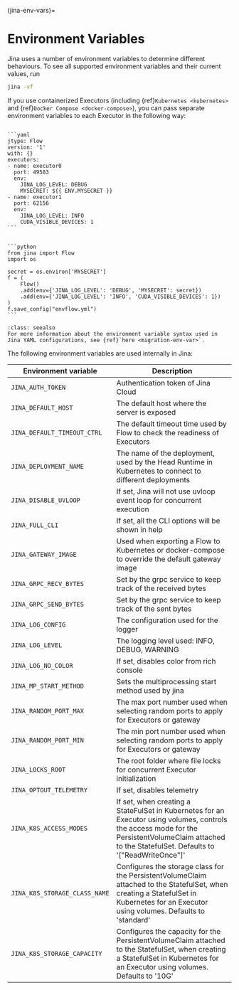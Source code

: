 (jina-env-vars)=
# Environment Variables

Jina uses a number of environment variables to determine different behaviours. To see all supported environment variables and their current values, run

```bash
jina -vf
```

If you use containerized Executors (including {ref}`Kubernetes <kubernetes>` and {ref}`Docker Compose <docker-compose>`), you can pass separate environment variables to each Executor in the following way:


`````{tab} Include env vars in YAML

```yaml
jtype: Flow
version: '1'
with: {}
executors:
- name: executor0
  port: 49583
  env:
    JINA_LOG_LEVEL: DEBUG
    MYSECRET: ${{ ENV.MYSECRET }}
- name: executor1
  port: 62156
  env:
    JINA_LOG_LEVEL: INFO
    CUDA_VISIBLE_DEVICES: 1
```
`````
````{tab} Include env vars in Python

```python
from jina import Flow
import os

secret = os.environ['MYSECRET']
f = (
    Flow()
    .add(env={'JINA_LOG_LEVEL': 'DEBUG', 'MYSECRET': secret})
    .add(env={'JINA_LOG_LEVEL': 'INFO', 'CUDA_VISIBLE_DEVICES': 1})
)
f.save_config("envflow.yml")
```
````

```{admonition} See Also
:class: seealso
For more information about the environment variable syntax used in Jina YAML configurations, see {ref}`here <migration-env-var>`.
```

The following environment variables are used internally in Jina:

| Environment variable          | Description                                                                                            |
|-------------------------------|--------------------------------------------------------------------------------------------------------|
| `JINA_AUTH_TOKEN`               | Authentication token of Jina Cloud                                                                     |
| `JINA_DEFAULT_HOST`             | The default host where the server is exposed                                                           |
| `JINA_DEFAULT_TIMEOUT_CTRL`     | The default timeout time used by Flow to check the readiness of Executors                              |
| `JINA_DEPLOYMENT_NAME`          | The name of the deployment, used by the Head Runtime in Kubernetes to connect to different deployments |
| `JINA_DISABLE_UVLOOP`           | If set, Jina will not use uvloop event loop for concurrent execution                                   |
| `JINA_FULL_CLI`                 | If set, all the CLI options will be shown in help                                                      |
| `JINA_GATEWAY_IMAGE`            | Used when exporting a Flow to Kubernetes or docker-compose to override the default gateway image       |
| `JINA_GRPC_RECV_BYTES`          | Set by the grpc service to keep track of the received bytes                                            |
| `JINA_GRPC_SEND_BYTES`          | Set by the grpc service to keep track of the sent bytes                                                |
| `JINA_LOG_CONFIG`               | The configuration used for the logger                                                                  |
| `JINA_LOG_LEVEL`                | The logging level used: INFO, DEBUG, WARNING                                                           |
| `JINA_LOG_NO_COLOR`             | If set, disables color from rich console                                                               |
| `JINA_MP_START_METHOD`          | Sets the multiprocessing start method used by jina                                                     |
| `JINA_RANDOM_PORT_MAX`          | The max port number used when selecting random ports to apply for Executors or gateway                 |
| `JINA_RANDOM_PORT_MIN`          | The min port number used when selecting random ports to apply for Executors or gateway                 |
| `JINA_LOCKS_ROOT`               | The root folder where file locks for concurrent Executor initialization                                |
| `JINA_OPTOUT_TELEMETRY`         | If set, disables telemetry                                                                             |
| `JINA_K8S_ACCESS_MODES`         | If set, when creating a StateFulSet in Kubernetes for an Executor using volumes, controls the access mode for the PersistentVolumeClaim attached to the StatefulSet. Defaults to '["ReadWriteOnce"]'  |
| `JINA_K8S_STORAGE_CLASS_NAME`        | Configures the storage class for the PersistentVolumeClaim attached to the StatefulSet, when creating a StatefulSet in Kubernetes for an Executor using volumes. Defaults to 'standard'  |
| `JINA_K8S_STORAGE_CAPACITY`     | Configures the capacity for the PersistentVolumeClaim attached to the StatefulSet, when creating a StatefulSet in Kubernetes for an Executor using volumes. Defaults to '10G'  |                                                                       |
